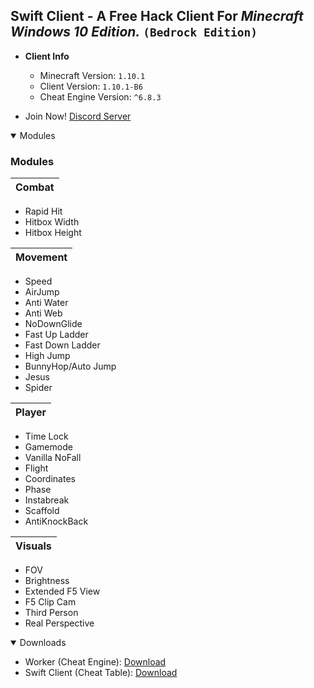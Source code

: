 ## **Swift Client** - A Free Hack Client For **_Minecraft Windows 10 Edition._ `(Bedrock Edition)`** 


- **Client Info**
  - Minecraft Version: `1.10.1`
  - Client Version: `1.10.1-B6`
  - Cheat Engine Version: `^6.8.3`


- Join Now! [Discord Server](https://discord.gg/5TEq87Z)

<details open>
<summary>Modules</summary>

### Modules

Combat| 
------| 
- Rapid Hit
- Hitbox Width
- Hitbox Height

Movement| 
------| 
- Speed
- AirJump
- Anti Water
- Anti Web
- NoDownGlide
- Fast Up Ladder
- Fast Down Ladder
- High Jump
- BunnyHop/Auto Jump
- Jesus
- Spider

Player|
------|
- Time Lock
- Gamemode
- Vanilla NoFall
- Flight
- Coordinates
- Phase
- Instabreak
- Scaffold
- AntiKnockBack

Visuals|
------|
- FOV
- Brightness
- Extended F5 View
- F5 Clip Cam
- Third Person
- Real Perspective


</details>


<details open>
<summary>Downloads</summary>

- Worker (Cheat Engine): [Download](https://cheatengine.org)
- Swift Client (Cheat Table): [Download](https://github.com/EchoHackCmd/Swift-Client/releases)


</details>
<br>
<br>


